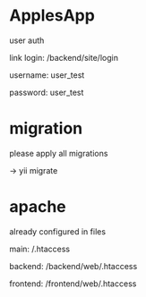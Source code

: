 # ApplesApp
<div>
    <p>user auth</p>
    <p>link login: /backend/site/login</p>
    <p>username: user_test</p>
    <p>password: user_test</p>
</div>

# migration
<div>
    <p>please apply all migrations</p>
    <p>-> yii migrate</p>
</div>

# apache
<div>
    <p>already configured in files</p>
    <p>main: /.htaccess</p>
    <p>backend: /backend/web/.htaccess</p>
    <p>frontend: /frontend/web/.htaccess</p>
</div>